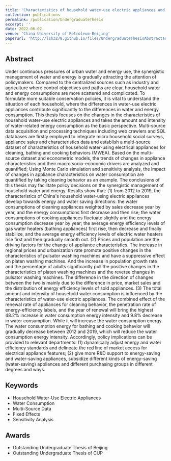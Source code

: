 ```yaml
---
title: "Characteristics of household water-use electric appliances and their impact on water-related energy consumption based on multi-source database"
collection: publications
permalink: /publication/UndergraduateThesis
excerpt: ''
date: 2022-06-02
venue: 'China University of Petroleum-Beijing'
paperurl: 'http://lzh3278.github.io/files/UndergraduateThesisAbstractandContents.pdf'
---
```

Abstract
------
Under continuous pressures of urban water and energy use, the synergistic management of water and energy is gradually attracting the attention of policymakers. Compared to the centralized sources such as industry and agriculture where control objectives and paths are clear, household water and energy consumptions are more scattered and complicated. To formulate more suitable conservation policies, it is vital to understand the situation of each household, where the differences in water-use electric appliances contribute significantly to the differences in water and energy consumption.
This thesis focuses on the changes in the characteristics of household water-use electric appliances and takes the amount and intensity of water-related energy consumption as the basic perspective. Multi-source data acquisition and processing techniques including web crawlers and SQL databases are firstly employed to integrate micro household social surveys, appliance sales and characteristics data and establish a multi-source dataset of characteristics of household water-using electrical appliances for cleaning, bathing and cooking behaviors (MWEA). Based on the multi-source dataset and econometric models, the trends of changes in appliance characteristics and their macro socio-economic drivers are analyzed and quantified; Using Monte Carlo simulation and sensitivity analysis, the impact of changes in appliance characteristics on water consumption are quantified by taking cleaning behavior as an example. The conclusions of this thesis may facilitate policy decisions on the synergistic management of household water and energy.
Results show that: (1) from 2012 to 2019, the characteristics of China's household water-using electric appliances develop towards energy and water saving directions: the water consumptions of cleaning appliances weighted by sales decrease year by year, and the energy consumptions first decrease and then rise; the water consumptions of cooking appliances fluctuate slightly and the energy consumption decrease year by year; the average energy efficiency levels of gas water heaters (bathing appliances) first rise, then decrease and finally stabilize, and the average energy efficiency levels of electric water heaters rise first and then gradually smooth out. (2) Prices and population are the driving factors for the change of appliance characteristics. The increase in regional prices and urbanization rate promote positive changes in the characteristics of pulsator washing machines and have a suppressive effect on platen washing machines. And the increase in population growth rate and the percentage of adults significantly pull the positive changes in the characteristics of platen washing machines and the reverse changes in pulsator washing machines. The difference in the direction of changes between the two is mainly due to the difference in price, market sales and the distribution of energy efficiency levels of sold appliances. (3) The total amount and intensity of household water consumption is influenced by the characteristics of water-use electric appliances. The combined effect of the renewal rate of appliances for cleaning behavior, the penetration rate of energy-efficiency labels, and the year of renewal will bring the highest 48.2% increase in water consumption energy intensity and 9.8% decrease in water consumption. While it will increase the water consumption energy. The water consumption energy for bathing and cooking behavior will gradually decrease between 2012 and 2019, which will reduce the water consumption energy intensity. Accordingly, policy implications can be provided to relevant departments: (1) dynamically adjust energy and water efficiency standards and delineate the red line of market access for electrical appliance features; (2) give more R&D support to energy-saving and water-saving appliances, subsidize different kinds of energy-saving (water-saving) appliances and different purchasing groups in different degrees and ways.

Keywords
------
* Household Water-Use Electric Appliances
* Water Consumption
* Multi-Source Data
* Fixed Effects
* Sensitivity Analysis

Awards
------
* Outstanding Undergraduate Thesis of Beijing
* Outstanding Undergraduate Thesis of CUP

